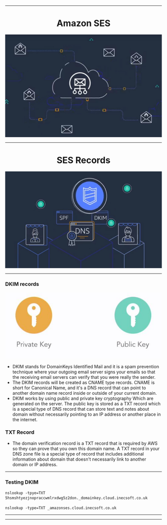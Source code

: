 ***


<div align="center">
    <h1 style="text-align:center;">Amazon SES</h1>
    <img src="images/ses.JPG" width="700" />
</div>


***
<div align="center">
    <h1 style="text-align:center;">SES Records</h1>
    <img src="images/records.JPG" width="700" />
</div>

***
### __DKIM records__

<div align="center">
    <img src="images/private-public-key.JPG" width="700" />
</div>

  * DKIM stands for DomainKeys Identified Mail and it is a spam prevention technique where your outgoing email server signs your emails so that the receiving email servers can verify that you were really the sender.
  * The DKIM records will be created as CNAME type records. CNAME is short for Canonical Name, and it's a DNS record that can point to another domain name record inside or outside of your current domain.
  * DKIM works by using public and private key cryptography Which are generated on the server. The public key is stored as a TXT record which is a special type of DNS record that can store text and notes about domain without necessarily pointing to an IP address or another place in the internet.

### __TXT Record__

   * The domain verification record is a TXT record that is required by AWS so they can prove that you own this domain name. A TXT record in your DNS zone file is a special type of record that includes additional information about domain that doesn't necessarily link to another domain or IP address.


***
  ### __Testing DKIM__
```
nslookup -tpye=TXT 5hsmshtyezjnopraccwmlrxdwg5z2don._domainkey.cloud.inecsoft.co.uk

nslookup -type=TXT _amazonses.cloud.inecsoft.co.uk
```

***

***